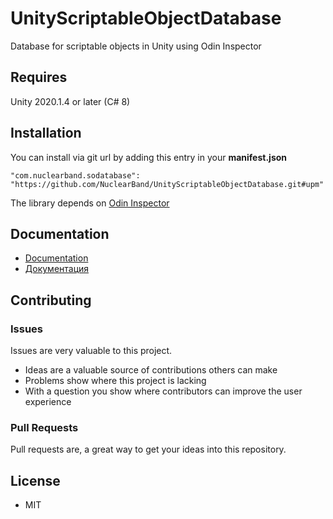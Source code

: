 # UnityScriptableObjectDatabase
Database for scriptable objects in Unity using Odin Inspector

## Requires
Unity 2020.1.4 or later (C# 8)

## Installation
You can install via git url by adding this entry in your **manifest.json**
```
"com.nuclearband.sodatabase": "https://github.com/NuclearBand/UnityScriptableObjectDatabase.git#upm"
```
The library depends on [Odin Inspector](https://odininspector.com/)

## Documentation
- [Documentation](https://github.com/NuclearBand/UnityScriptableObjectDatabase/blob/master/Packages/com.nuclearband.sodatabase/Documentation/Documentation.en.md)
- [Документация](https://github.com/NuclearBand/UnityScriptableObjectDatabase/blob/master/Packages/com.nuclearband.sodatabase/Documentation/Documentation.ru.md)

## Contributing

### Issues

Issues are very valuable to this project.

- Ideas are a valuable source of contributions others can make
- Problems show where this project is lacking
- With a question you show where contributors can improve the user experience

### Pull Requests

Pull requests are, a great way to get your ideas into this repository.  

## License

* MIT
